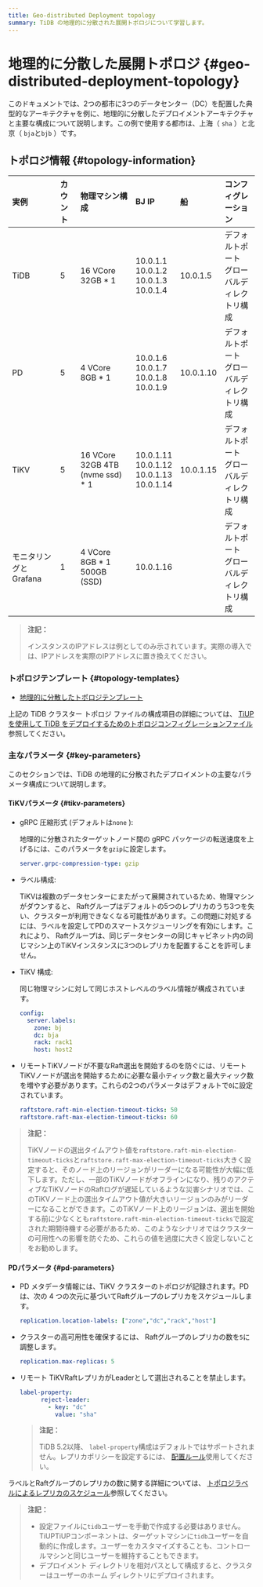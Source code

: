 ```yaml
---
title: Geo-distributed Deployment topology
summary: TiDB の地理的に分散された展開トポロジについて学習します。
---
```


# 地理的に分散した展開トポロジ {#geo-distributed-deployment-topology}

このドキュメントでは、2つの都市に3つのデータセンター（DC）を配置した典型的なアーキテクチャを例に、地理的に分散したデプロイメントアーキテクチャと主要な構成について説明します。この例で使用する都市は、上海（ `sha` ）と北京（ `bja`と`bjb` ）です。

## トポロジ情報 {#topology-information}

| 実例             | カウント | 物理マシン構成                          | BJ IP                                                  | 船         | コンフィグレーション                 |
| :------------- | :--- | :------------------------------- | :----------------------------------------------------- | :-------- | :------------------------- |
| TiDB           | 5    | 16 VCore 32GB * 1                | 10.0.1.1<br/> 10.0.1.2<br/> 10.0.1.3<br/> 10.0.1.4     | 10.0.1.5  | デフォルトポート<br/>グローバルディレクトリ構成 |
| PD             | 5    | 4 VCore 8GB * 1                  | 10.0.1.6<br/> 10.0.1.7<br/> 10.0.1.8<br/> 10.0.1.9     | 10.0.1.10 | デフォルトポート<br/>グローバルディレクトリ構成 |
| TiKV           | 5    | 16 VCore 32GB 4TB (nvme ssd) * 1 | 10.0.1.11<br/> 10.0.1.12<br/> 10.0.1.13<br/> 10.0.1.14 | 10.0.1.15 | デフォルトポート<br/>グローバルディレクトリ構成 |
| モニタリングとGrafana | 1    | 4 VCore 8GB * 1 500GB (SSD)      | 10.0.1.16                                              |           | デフォルトポート<br/>グローバルディレクトリ構成 |

> **注記：**
>
> インスタンスのIPアドレスは例としてのみ示されています。実際の導入では、IPアドレスを実際のIPアドレスに置き換えてください。

### トポロジテンプレート {#topology-templates}

-   [地理的に分散したトポロジテンプレート](https://github.com/pingcap/docs/blob/master/config-templates/geo-redundancy-deployment.yaml)

上記の TiDB クラスター トポロジ ファイルの構成項目の詳細については、 [TiUPを使用して TiDB をデプロイするためのトポロジコンフィグレーションファイル](/tiup/tiup-cluster-topology-reference.md)参照してください。

### 主なパラメータ {#key-parameters}

このセクションでは、TiDB の地理的に分散されたデプロイメントの主要なパラメータ構成について説明します。

#### TiKVパラメータ {#tikv-parameters}

-   gRPC 圧縮形式 (デフォルトは`none` ):

    地理的に分散されたターゲットノード間の gRPC パッケージの転送速度を上げるには、このパラメータを`gzip`に設定します。

    ```yaml
    server.grpc-compression-type: gzip
    ```

-   ラベル構成:

    TiKVは複数のデータセンターにまたがって展開されているため、物理マシンがダウンすると、 Raftグループはデフォルトの5つのレプリカのうち3つを失い、クラスターが利用できなくなる可能性があります。この問題に対処するには、ラベルを設定してPDのスマートスケジューリングを有効にします。これにより、 Raftグループは、同じデータセンターの同じキャビネット内の同じマシン上のTiKVインスタンスに3つのレプリカを配置することを許可しません。

-   TiKV 構成:

    同じ物理マシンに対して同じホストレベルのラベル情報が構成されています。

    ```yaml
    config:
      server.labels:
        zone: bj
        dc: bja
        rack: rack1
        host: host2
    ```

-   リモートTiKVノードが不要なRaft選出を開始するのを防ぐには、リモートTiKVノードが選出を開始するために必要な最小ティック数と最大ティック数を増やす必要があります。これらの2つのパラメータはデフォルトで`0`に設定されています。

    ```yaml
    raftstore.raft-min-election-timeout-ticks: 50
    raftstore.raft-max-election-timeout-ticks: 60
    ```

> **注記：**
>
> TiKVノードの選出タイムアウト値を`raftstore.raft-min-election-timeout-ticks`と`raftstore.raft-max-election-timeout-ticks`大きく設定すると、そのノード上のリージョンがリーダーになる可能性が大幅に低下します。ただし、一部のTiKVノードがオフラインになり、残りのアクティブなTiKVノードのRaftログが遅延しているような災害シナリオでは、このTiKVノード上の選出タイムアウト値が大きいリージョンのみがリーダーになることができます。このTiKVノード上のリージョンは、選出を開始する前に少なくとも`raftstore.raft-min-election-timeout-ticks`で設定された期間待機する必要があるため、このようなシナリオではクラスターの可用性への影響を防ぐため、これらの値を過度に大きく設定しないことをお勧めします。

#### PDパラメータ {#pd-parameters}

-   PD メタデータ情報には、TiKV クラスターのトポロジが記録されます。PD は、次の 4 つの次元に基づいてRaftグループのレプリカをスケジュールします。

    ```yaml
    replication.location-labels: ["zone","dc","rack","host"]
    ```

-   クラスターの高可用性を確保するには、 Raftグループのレプリカの数を`5`に調整します。

    ```yaml
    replication.max-replicas: 5
    ```

-   リモート TiKVRaftレプリカがLeaderとして選出されることを禁止します。

    ```yaml
    label-property:
          reject-leader:
            - key: "dc"
              value: "sha"
    ```

    > **注記：**
    >
    > TiDB 5.2以降、 `label-property`構成はデフォルトではサポートされません。レプリカポリシーを設定するには、 [配置ルール](/configure-placement-rules.md)使用してください。

ラベルとRaftグループのレプリカの数に関する詳細については、 [トポロジラベルによるレプリカのスケジュール](/schedule-replicas-by-topology-labels.md)参照してください。

> **注記：**
>
> -   設定ファイルに`tidb`ユーザーを手動で作成する必要はありません。TiUPTiUPコンポーネントは、ターゲットマシンに`tidb`ユーザーを自動的に作成します。ユーザーをカスタマイズすることも、コントロールマシンと同じユーザーを維持することもできます。
> -   デプロイメント ディレクトリを相対パスとして構成すると、クラスターはユーザーのホーム ディレクトリにデプロイされます。

